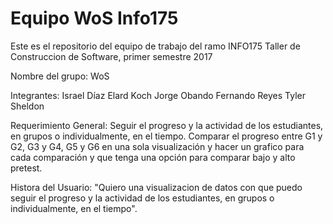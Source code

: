 <h1>Equipo WoS Info175 </h1>

Este es el repositorio del equipo de trabajo del ramo INFO175 Taller de Construccion de Software, primer semestre 2017

Nombre del grupo: WoS

Integrantes: 	Israel Díaz
	        Elard Koch
		Jorge Obando
		Fernando Reyes
		Tyler Sheldon

Requerimiento General: Seguir el progreso y la actividad de los estudiantes, en grupos o individualmente, en el tiempo.
			Comparar el progreso entre G1 y G2, G3 y G4, G5 y G6 en una sola visualización y hacer un grafico para cada comparación y que tenga una opción para comparar bajo y alto pretest. 

Histora del Usuario: 
  "Quiero una visualizacion de datos con que puedo seguir el progreso y la actividad de los estudiantes, en grupos o individualmente, en el tiempo".


